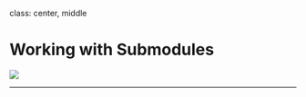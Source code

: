 class: center, middle

# Working with Submodules

<img src="img/git-basic.png" class="content-image">

---


